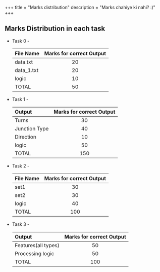 +++
title = "Marks distribution"
description = "Marks chahiye ki nahi? :)"
+++
## Marks Distribution in each task


- Task 0 -  
  
  |   File Name    |  Marks for correct Output  |  
  |:---------------|:--------------------------:|  
  |    data.txt    |           20               |  
  |   data_1.txt   |           20               |  
  |     logic      |           10               |  
  |     TOTAL      |           50               | 

- Task 1 -

  | Output           | Marks for correct Output |
  | :--------------- | :----------------------: |
  | Turns            |            30            |
  | Junction Type    |            40            |
  | Direction        |            10            |
  | logic            |            50            |
  | TOTAL            |           150            |

- Task 2 -

  | File Name      | Marks for correct Output |
  | :------------- | :----------------------: |
  | set1           |            30            |
  | set2           |            30            |
  | logic          |            40            |
  | TOTAL          |           100            |

- Task 3 -

  | Output                   | Marks for correct Output |
  | :----------------------- | :----------------------: |
  | Features(all types)      |            50            |
  | Processing logic             |            50            |
  | TOTAL                    |          100            |
<!-- [Go back](score.md) -->
